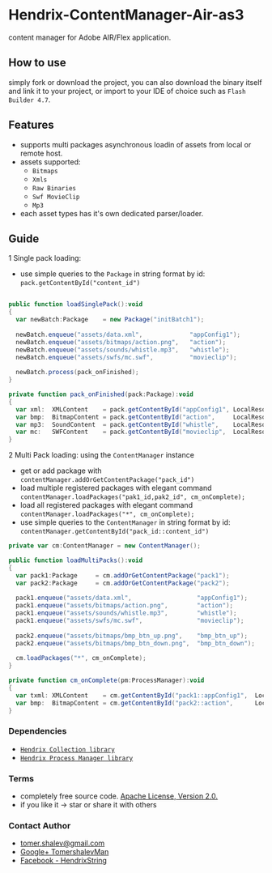 # Hendrix-ContentManager-Air-as3
content manager for Adobe AIR/Flex application.

## How to use
simply fork or download the project, you can also download the binary itself and link it
to your project, or import to your IDE of choice such as `Flash Builder 4.7`.

## Features
- supports multi packages asynchronous loadin of assets from local or remote host.
- assets supported:
  - `Bitmaps`
  - `Xmls`
  - `Raw Binaries`
  - `Swf MovieClip`
  - `Mp3`
- each asset types has it's own dedicated parser/loader.

## Guide
1 Single pack loading:

* use simple queries to the `Package` in string format by id:
`pack.getContentById("content_id")`

```actionscript

public function loadSinglePack():void
{      
  var newBatch:Package    = new Package("initBatch1");
  
  newBatch.enqueue("assets/data.xml",             "appConfig1");
  newBatch.enqueue("assets/bitmaps/action.png",   "action");
  newBatch.enqueue("assets/sounds/whistle.mp3",   "whistle");
  newBatch.enqueue("assets/swfs/mc.swf",          "movieclip");
  
  newBatch.process(pack_onFinished);
}

private function pack_onFinished(pack:Package):void
{
  var xml:  XMLContent    = pack.getContentById("appConfig1", LocalResource.TYPE_XML) as XMLContent;
  var bmp:  BitmapContent = pack.getContentById("action",     LocalResource.TYPE_BITMAP) as BitmapContent;
  var mp3:  SoundContent  = pack.getContentById("whistle",    LocalResource.TYPE_SOUND) as SoundContent;
  var mc:   SWFContent    = pack.getContentById("movieclip",  LocalResource.TYPE_SWF) as SWFContent;      
}

```

2 Multi Pack loading: using the `ContentManager` instance

* get or add package with `contentManager.addOrGetContentPackage("pack_id")`
* load multiple registered packages with elegant command `contentManager.loadPackages("pak1_id,pak2_id", cm_onComplete);`
* load all registered packages with elegant command `contentManager.loadPackages("*", cm_onComplete);`
* use simple queries to the `ContentManager` in string format by id:
`contentManager.getContentById("pack_id::content_id")`

```actionscript
private var cm:ContentManager = new ContentManager();

public function loadMultiPacks():void
{      
  var pack1:Package     = cm.addOrGetContentPackage("pack1");
  var pack2:Package     = cm.addOrGetContentPackage("pack2");
  
  pack1.enqueue("assets/data.xml",                  "appConfig1");
  pack1.enqueue("assets/bitmaps/action.png",        "action");
  pack1.enqueue("assets/sounds/whistle.mp3",        "whistle");
  pack1.enqueue("assets/swfs/mc.swf",               "movieclip");
  
  pack2.enqueue("assets/bitmaps/bmp_btn_up.png",    "bmp_btn_up");
  pack2.enqueue("assets/bitmaps/bmp_btn_down.png",  "bmp_btn_down");
  
  cm.loadPackages("*", cm_onComplete);
}

private function cm_onComplete(pm:ProcessManager):void
{
  var txml: XMLContent    = cm.getContentById("pack1::appConfig1",  LocalResource.TYPE_XML) as XMLContent;
  var bmp:  BitmapContent = cm.getContentById("pack2::action",      LocalResource.TYPE_BITMAP) as BitmapContent;
}
```

### Dependencies
* [`Hendrix Collection library`](https://github.com/HendrixString/Hendrix-Collection-Air)
* [`Hendrix Process Manager library`](https://github.com/HendrixString/Hendrix-ProcessManager-AIR)

### Terms
* completely free source code. [Apache License, Version 2.0.](http://www.apache.org/licenses/LICENSE-2.0)
* if you like it -> star or share it with others

### Contact Author
* [tomer.shalev@gmail.com](tomer.shalev@gmail.com)
* [Google+ TomershalevMan](https://plus.google.com/+TomershalevMan/about)
* [Facebook - HendrixString](https://www.facebook.com/HendrixString)
